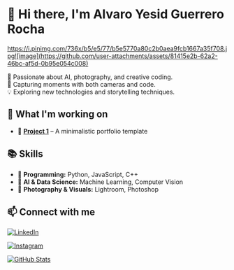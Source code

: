 # 👋 Hi there, I'm Alvaro Yesid Guerrero Rocha 

https://i.pinimg.com/736x/b5/e5/77/b5e5770a80c2b0aea9fcb1667a35f708.jpg![image](https://github.com/user-attachments/assets/81415e2b-62a2-46bc-af5d-0b95e054c008)


🎯 Passionate about AI, photography, and creative coding.  
📸 Capturing moments with both cameras and code.  
💡 Exploring new technologies and storytelling techniques.  

## 🚀 What I'm working on    
- 🔹 **[Project 1](#)** – A minimalistic portfolio template  

## 📚 Skills  
- 🔹 **Programming:** Python, JavaScript, C++  
- 🔹 **AI & Data Science:** Machine Learning, Computer Vision  
- 🔹 **Photography & Visuals:** Lightroom, Photoshop  

## 📫 Connect with me  
[![LinkedIn](https://img.shields.io/badge/LinkedIn-Profile-blue?style=flat&logo=linkedin)](https://www.linkedin.com/in/alvaro-yesid-guerrero-rocha-7b0752309/?utm_source=share&utm_campaign=share_via&utm_content=profile&utm_medium=ios_app)  

[![Instagram](https://img.shields.io/badge/Instagram-@alvaritoguerrero_-pink?style=flat&logo=instagram)](https://instagram.com/alvaritoguerrero_)  

[![GitHub Stats](https://github-readme-stats.vercel.app/api?username=alvaroguerrerorocha&show_icons=true&theme=tokyonight)](https://github.com/alvaroguerrerorocha)
